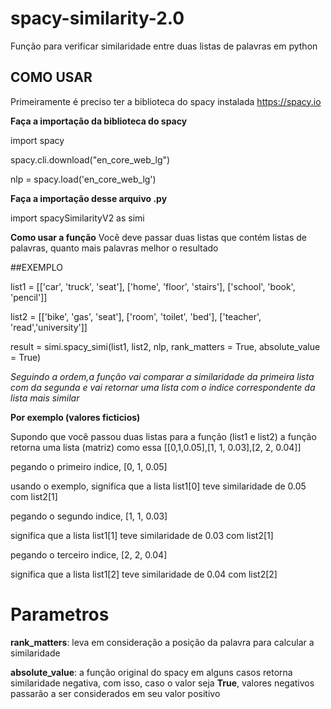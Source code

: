# spacy-similarity-2.0
Função para verificar similaridade entre duas listas de palavras em python

## COMO USAR 
Primeiramente é preciso ter a biblioteca do spacy instalada https://spacy.io

**Faça a importação da biblioteca do spacy**

import spacy

spacy.cli.download("en_core_web_lg")

nlp = spacy.load('en_core_web_lg')

**Faça a importação desse arquivo .py**

import spacySimilarityV2 as simi

**Como usar a função**
Você deve passar duas listas que contém listas de palavras, quanto mais palavras melhor o resultado

##EXEMPLO

list1 = [['car', 'truck', 'seat'], ['home', 'floor', 'stairs'], ['school', 'book', 'pencil']]

list2 = [['bike', 'gas', 'seat'], ['room', 'toilet', 'bed'], ['teacher', 'read','university']]

result = simi.spacy_simi(list1, list2, nlp, rank_matters = True, absolute_value = True)

_Seguindo a ordem,a função vai comparar a similaridade da primeira lista com da segunda e vai retornar uma lista com o indice correspondente da lista mais similar_

**Por exemplo (valores ficticios)**

Supondo que você passou duas listas para a função (list1 e list2) a função retorna uma lista (matriz) como essa [[0,1,0.05],[1, 1, 0.03],[2, 2, 0.04]]

pegando o primeiro indice, [0, 1, 0.05]

usando o exemplo, significa que a lista list1[0] teve similaridade de 0.05 com list2[1]

pegando o segundo indice, [1, 1, 0.03]

significa que a lista list1[1] teve similaridade de 0.03 com list2[1]

pegando o terceiro indice, [2, 2, 0.04]

significa que a lista list1[2] teve similaridade de 0.04 com list2[2]

# Parametros

**rank_matters**: leva em consideração a posição da palavra para calcular a similaridade

**absolute_value**: a função original do spacy em alguns casos retorna similaridade negativa, com isso, caso o valor seja **True**, valores negativos passarão a ser considerados em seu valor positivo




  

